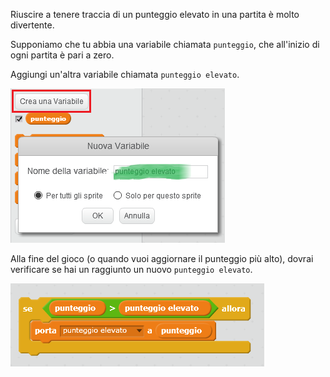 Riuscire a tenere traccia di un punteggio elevato in una partita è molto divertente.

Supponiamo che tu abbia una variabile chiamata `punteggio`, che all'inizio di ogni partita è pari a zero.

Aggiungi un'altra variabile chiamata `punteggio elevato`.

![screenshot](images/make-high-score-variable.png)

Alla fine del gioco (o quando vuoi aggiornare il punteggio più alto), dovrai verificare se hai un raggiunto un nuovo `punteggio elevato`.

![screenshot](images/check-for-high-score.png)